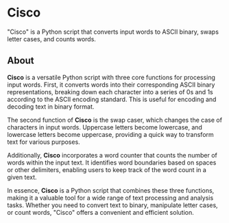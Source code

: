 # Cisco
"Cisco" is a Python script that converts input words to ASCII binary, swaps letter cases, and counts words.

## About

**Cisco** is a versatile Python script with three core functions for processing input words. First, it converts words into their corresponding ASCII binary representations, breaking down each character into a series of 0s and 1s according to the ASCII encoding standard. This is useful for encoding and decoding text in binary format.

The second function of **Cisco** is the swap caser, which changes the case of characters in input words. Uppercase letters become lowercase, and lowercase letters become uppercase, providing a quick way to transform text for various purposes.

Additionally, **Cisco** incorporates a word counter that counts the number of words within the input text. It identifies word boundaries based on spaces or other delimiters, enabling users to keep track of the word count in a given text.

In essence, **Cisco** is a Python script that combines these three functions, making it a valuable tool for a wide range of text processing and analysis tasks. Whether you need to convert text to binary, manipulate letter cases, or count words, "Cisco" offers a convenient and efficient solution.

